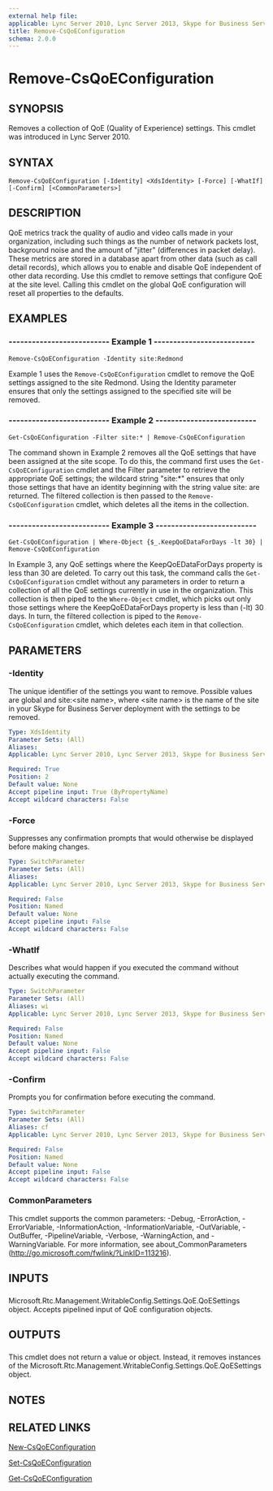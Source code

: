 ```yaml
---
external help file: 
applicable: Lync Server 2010, Lync Server 2013, Skype for Business Server 2015
title: Remove-CsQoEConfiguration
schema: 2.0.0
---
```


# Remove-CsQoEConfiguration

## SYNOPSIS
Removes a collection of QoE (Quality of Experience) settings.
This cmdlet was introduced in Lync Server 2010.


## SYNTAX

```
Remove-CsQoEConfiguration [-Identity] <XdsIdentity> [-Force] [-WhatIf] [-Confirm] [<CommonParameters>]
```

## DESCRIPTION
QoE metrics track the quality of audio and video calls made in your organization, including such things as the number of network packets lost, background noise and the amount of "jitter" (differences in packet delay).
These metrics are stored in a database apart from other data (such as call detail records), which allows you to enable and disable QoE independent of other data recording.
Use this cmdlet to remove settings that configure QoE at the site level.
Calling this cmdlet on the global QoE configuration will reset all properties to the defaults.


## EXAMPLES

### -------------------------- Example 1 --------------------------
```
Remove-CsQoEConfiguration -Identity site:Redmond
```

Example 1 uses the `Remove-CsQoEConfiguration` cmdlet to remove the QoE settings assigned to the site Redmond.
Using the Identity parameter ensures that only the settings assigned to the specified site will be removed.


### -------------------------- Example 2 --------------------------
```
Get-CsQoEConfiguration -Filter site:* | Remove-CsQoEConfiguration
```

The command shown in Example 2 removes all the QoE settings that have been assigned at the site scope.
To do this, the command first uses the `Get-CsQoEConfiguration` cmdlet and the Filter parameter to retrieve the appropriate QoE settings; the wildcard string "site:*" ensures that only those settings that have an identity beginning with the string value site: are returned.
The filtered collection is then passed to the `Remove-CsQoEConfiguration` cmdlet, which deletes all the items in the collection.


### -------------------------- Example 3 --------------------------
```
Get-CsQoEConfiguration | Where-Object {$_.KeepQoEDataForDays -lt 30} | Remove-CsQoEConfiguration
```

In Example 3, any QoE settings where the KeepQoEDataForDays property is less than 30 are deleted.
To carry out this task, the command calls the `Get-CsQoEConfiguration` cmdlet without any parameters in order to return a collection of all the QoE settings currently in use in the organization.
This collection is then piped to the `Where-Object` cmdlet, which picks out only those settings where the KeepQoEDataForDays property is less than (-lt) 30 days.
In turn, the filtered collection is piped to the `Remove-CsQoEConfiguration` cmdlet, which deletes each item in that collection.


## PARAMETERS

### -Identity
The unique identifier of the settings you want to remove.
Possible values are global and site:\<site name\>, where \<site name\> is the name of the site in your Skype for Business Server deployment with the settings to be removed.


```yaml
Type: XdsIdentity
Parameter Sets: (All)
Aliases: 
Applicable: Lync Server 2010, Lync Server 2013, Skype for Business Server 2015

Required: True
Position: 2
Default value: None
Accept pipeline input: True (ByPropertyName)
Accept wildcard characters: False
```

### -Force
Suppresses any confirmation prompts that would otherwise be displayed before making changes.

```yaml
Type: SwitchParameter
Parameter Sets: (All)
Aliases: 
Applicable: Lync Server 2010, Lync Server 2013, Skype for Business Server 2015

Required: False
Position: Named
Default value: None
Accept pipeline input: False
Accept wildcard characters: False
```

### -WhatIf
Describes what would happen if you executed the command without actually executing the command.

```yaml
Type: SwitchParameter
Parameter Sets: (All)
Aliases: wi
Applicable: Lync Server 2010, Lync Server 2013, Skype for Business Server 2015

Required: False
Position: Named
Default value: None
Accept pipeline input: False
Accept wildcard characters: False
```

### -Confirm
Prompts you for confirmation before executing the command.

```yaml
Type: SwitchParameter
Parameter Sets: (All)
Aliases: cf
Applicable: Lync Server 2010, Lync Server 2013, Skype for Business Server 2015

Required: False
Position: Named
Default value: None
Accept pipeline input: False
Accept wildcard characters: False
```

### CommonParameters
This cmdlet supports the common parameters: -Debug, -ErrorAction, -ErrorVariable, -InformationAction, -InformationVariable, -OutVariable, -OutBuffer, -PipelineVariable, -Verbose, -WarningAction, and -WarningVariable. For more information, see about_CommonParameters (http://go.microsoft.com/fwlink/?LinkID=113216).

## INPUTS

###  
Microsoft.Rtc.Management.WritableConfig.Settings.QoE.QoESettings object.
Accepts pipelined input of QoE configuration objects.

## OUTPUTS

###  
This cmdlet does not return a value or object.
Instead, it removes instances of the Microsoft.Rtc.Management.WritableConfig.Settings.QoE.QoESettings object.

## NOTES

## RELATED LINKS

[New-CsQoEConfiguration](New-CsQoEConfiguration.md)

[Set-CsQoEConfiguration](Set-CsQoEConfiguration.md)

[Get-CsQoEConfiguration](Get-CsQoEConfiguration.md)
